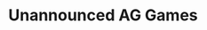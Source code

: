 ---
title: Unannounced AG Games
categories: professional
layout: project
post-image: " "
description: 
islegacy: true
tags:
---